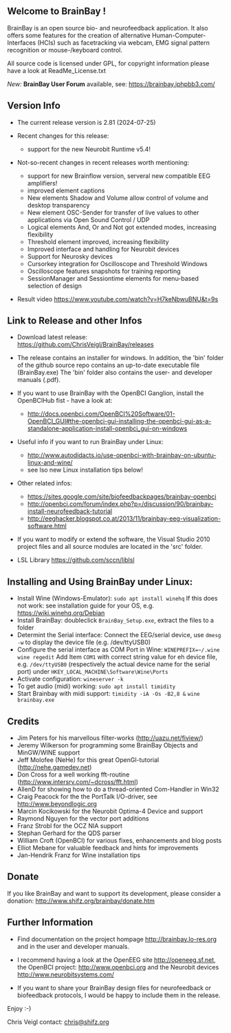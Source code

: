Welcome to BrainBay !
---------------------

BrainBay is an open source bio- and neurofeedback application. It also offers
some features for the creation of alternative Human-Computer-Interfaces (HCIs) 
such as facetracking via webcam, EMG signal pattern recognition or mouse-/keyboard control.

All source code is licensed under GPL, for copyright information 
please have a look at ReadMe_License.txt

*New:* **BrainBay User Forum** available, see: https://brainbay.iphpbb3.com/


Version Info
------------
 
* The current release version is 2.81  (2024-07-25)

* Recent changes for this release:
  * support for the new Neurobit Runtime v5.4!
  
* Not-so-recent changes in recent releases worth mentioning:
  * support for new Brainflow version, serveral new compatible EEG amplifiers!
  * improved element captions
  * New elements Shadow and Volume allow control of volume and desktop transparency
  * New element OSC-Sender for transfer of live values to other applications via Open Sound Control / UDP
  * Logical elements And, Or and Not got extended modes, increasing flexibility
  * Threshold element improved, increasing flexibility
  * Improved interface and handling for Neurobit devices
  * Support for Neurosky devices
  * Cursorkey integration for Oscilloscope and Threshold Windows
  * Oscilloscope features snapshots for training reporting
  * SessionManager and Sessiontime elements for menu-based selection of design

* Result video
  https://www.youtube.com/watch?v=H7keNbwuBNU&t=9s    

Link to Release and other Infos
-------------------------------

* Download latest release: https://github.com/ChrisVeigl/BrainBay/releases

* The release contains an installer for windows. In addition, the 'bin' folder of the github source repo contains an up-to-date executable file (BrainBay.exe)
  The 'bin' folder also contains the user- and developer manuals (.pdf).

* If you want to use BrainBay with the OpenBCI Ganglion, install the OpenBCIHub fist - have a look at:
  - http://docs.openbci.com/OpenBCI%20Software/01-OpenBCI_GUI#the-openbci-gui-installing-the-openbci-gui-as-a-standalone-application-install-openbci_gui-on-windows
  
* Useful info if you want to run BrainBay under Linux:
  - http://www.autodidacts.io/use-openbci-with-brainbay-on-ubuntu-linux-and-wine/
  - see lso new Linux installation tips below!

* Other related infos:
  - https://sites.google.com/site/biofeedbackpages/brainbay-openbci
  - http://openbci.com/forum/index.php?p=/discussion/90/brainbay-install-neurofeedback-tutorial
  - http://eeghacker.blogspot.co.at/2013/11/brainbay-eeg-visualization-software.html

* If you want to modify or extend the software, the Visual Studio 2010
  project files and all source modules are located in the 'src' folder.

* LSL Library
  https://github.com/sccn/liblsl

## Installing and Using BrainBay under Linux:

* Install Wine (Windows-Emulator):
  `sudo apt install winehq`
  If this does not work: see installation guide for your OS, e.g. https://wiki.winehq.org/Debian
* Install BrainBay:
  doubleclick `BrainBay_Setup.exe`, extract the files to a folder
* Determint the Serial interface:
  Connect the EEG/serial device, use `dmesg -w` to display the device file (e.g. /dev/ttyUSB0) 
* Configure the serial interface as COM Port in Wine:
  `WINEPREFIX=~/.wine wine regedit`
  Add Item `COM1` with correct string value for eh device file, e.g. `/dev/ttyUSB0` (respectively the actual device name for the serial port) under `HKEY_LOCAL_MACHINE\Software\Wine\Ports`
* Activate configuration:
  `wineserver -k`
* To get audio (midi) working:
  `sudo apt install timidity`
* Start Brainbay with midi support:
  `timidity -iA -Os -B2,8 &`
  `wine brainbay.exe`
  


Credits
-------

* Jim Peters for his marvellous filter-works (http://uazu.net/fiview/)
* Jeremy Wilkerson for programming some BrainBay Objects and MinGW/WINE support
* Jeff Molofee (NeHe) for this great OpenGl-tutorial (http://nehe.gamedev.net)
* Don Cross for a well working fft-routine (http://www.intersrv.com/~dcross/fft.html)
* AllenD for showing how to do a thread-oriented Com-Handler in Win32
* Craig Peacock for the the PortTalk I/O-driver, see http://www.beyondlogic.org 
* Marcin Kocikowski for the Neurobit Optima-4 Device and support
* Raymond Nguyen for the vector port additions
* Franz Strobl for the OCZ NIA support
* Stephan Gerhard for the QDS parser
* William Croft (OpenBCI) for various fixes, enhancements and blog posts
* Elliot Mebane for valuable feedback and hints for improvements
* Jan-Hendrik Franz for Wine installation tips

Donate
------

If you like BrainBay and want to support its development, please consider a donation:
http://www.shifz.org/brainbay/donate.htm

Further Information
-------------------

* Find documentation on the project hompage http://brainbay.lo-res.org
and in the user and developer manuals.

* I recommend having a look at the OpenEEG site http://openeeg.sf.net,
the OpenBCI project: http://www.openbci.org and the Neurobit devices http://www.neurobitsystems.com/

* If you want to share your BrainBay design files for neurofeedback or biofeedback
protocols, I would be happy to include them in the release.


Enjoy :-)

Chris Veigl
contact: chris@shifz.org

